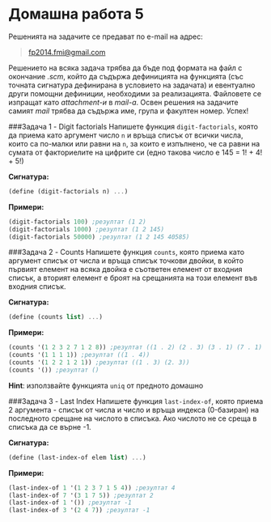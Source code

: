 Домашна работа 5
=========

Решенията на задачите се предават по e-mail на адрес:

>fp2014.fmi@gmail.com

Решението на всяка задача трябва да бъде под формата на файл с окончание *.scm*, който да съдържа дефиницията на функцията (със точната сигнатура дефинирана в условието на задачата) и евентуално други помощни дефиниции, необходими за реализацията. Файловете се изпращат като *attachment-и* в *mail-a*. Освен решения на задачите самият *mail* трябва да съдържа име, група и факултен номер. Успех!

###Задача 1 - Digit factorials
Напишете функция `digit-factorials`, която да приема като аргумент число `n` и връща списък от всички числа, които са по-малки или равни на `n`, за които е изпълнено, че са равни на сумата от факториелите на цифрите си (едно такова число е 145 = 1! + 4! + 5!)

**Сигнатура:**

```scheme
(define (digit-factorials n) ...)
```

**Примери:**

```scheme
(digit-factorials 100) ;резултат (1 2)
(digit-factorials 1000) ;резултат (1 2 145)
(digit-factorials 50000) ;резултат (1 2 145 40585)
```

###Задача 2 - Counts
Напишете функция `counts`, която приема като аргумент списък от числа и връща списък точкови двойки, в който първият елемент на всяка двойка е съответен елемент от входния списък, а вторият елемент е броят на срещанията на този елемент във входния списък.

**Сигнатура:**

```scheme
(define (counts list) ...)
```

**Примери:**

```scheme
(counts '(1 2 3 2 7 1 2 8)) ;резултат ((1 . 2) (2 . 3) (3 . 1) (7 . 1) (8 . 1))
(counts '(1 1 1 1)) ;резултат ((1 . 4))
(counts '(1 2 2 1 2 1)) ;резултат ((1 . 3) (2. 3))
(counts '()) ;резултат ()
```

**Hint**: използвайте функцията `uniq` от предното домашно

###Задача 3 - Last Index
Напишете функция `last-index-of`, която приема 2 аргумента - списък от числа и число и връща индексa (0-базиран) на последното срещане на числото в списъка. Ако числото не се среща в списъка да се върне -1.

**Сигнатура:**

```scheme
(define (last-index-of elem list) ...)
```

**Примери:**

```scheme
(last-index-of 1 '(1 2 3 7 1 5 4)) ;резултат 4
(last-index-of 7 '(3 1 7 5)) ;резултат 2
(last-index-of 1 '()) ;резултат -1
(last-index-of 3 '(2 4 7)) ;резултат -1
```
